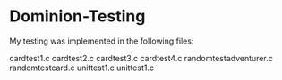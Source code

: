 # Dominion-Testing

My testing was implemented in the following files:

cardtest1.c
cardtest2.c
cardtest3.c
cardtest4.c
randomtestadventurer.c
randomtestcard.c
unittest1.c
unittest1.c

